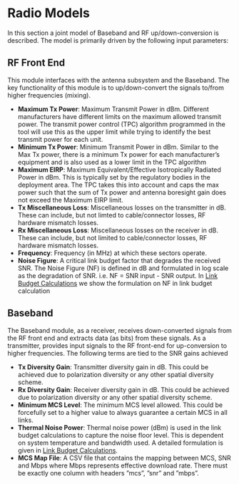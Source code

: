# Radio Models

In this section a joint model of Baseband and RF up/down-conversion is
described. The model is primarily driven by the following input parameters:

## RF Front End

This module interfaces with the antenna subsystem and the Baseband. The key
functionality of this module is to up/down-convert the signals to/from higher
frequencies (mixing).

- **Maximum Tx Power**: Maximum Transmit Power in dBm. Different manufacturers
  have different limits on the maximum allowed transmit power. The transmit
  power control (TPC) algorithm programmed in the tool will use this as the
  upper limit while trying to identify the best transmit power for each unit.
- **Minimum Tx Power**: Minimum Transmit Power in dBm. Similar to the Max Tx
  power, there is a minimum Tx power for each manufacturer’s equipment and is
  also used as a lower limit in the TPC algorithm
- **Maximum EIRP**: Maximum Equivalent/Effective Isotropically Radiated Power
  in dBm. This is typically set by the regulatory bodies in the deployment area.
  The TPC takes this into account and caps the max power such that the sum of
  Tx power and antenna boresight gain does not exceed the Maximum EIRP limit.
- **Tx Miscellaneous Loss**: Miscellaneous losses on the transmitter in dB.
  These can include, but not limted to cable/connector losses, RF hardware
  mismatch losses.
- **Rx Miscellaneous Loss**: Miscellaneous losses on the receiver in dB.
  These can include, but not limited to cable/connector losses, RF hardware
  mismatch losses.
- **Frequency**: Frequency (in MHz) at which these sectors operate.
- **Noise Figure**: A critical link budget factor that degrades the received
  SNR. The Noise Figure (NF) is defined in dB and formulated in log scale as
  the degradation of SNR. i.e. NF = SNR input - SNR output. In
  [Link Budget Calculations](Link_Budget_Calculations.md) we
  show the formulation on NF in link budget calculation

## Baseband


The Baseband module, as a receiver, receives down-converted signals from the RF
front end and extracts data (as bits) from these signals. As a transmitter,
provides input signals to the RF front-end for up-conversion to higher
frequencies. The following terms are tied to the SNR gains achieved

- **Tx Diversity Gain**: Transmitter diversity gain in dB. This could be
  achieved due to polarization diversity or any other spatial diversity scheme.
- **Rx Diversity Gain**: Receiver diversity gain in dB. This could be achieved
  due to polarization diversity or any other spatial diversity scheme.
- **Minimum MCS Level**: The minimum MCS level allowed. This could be forcefully
  set to a higher value to always guarantee a certain MCS in all links.
- **Thermal Noise Power**: Thermal noise power (dBm) is used in the link budget
  calculations to capture the noise floor level. This is dependent on system
  temperature and bandwidth used. A detailed formulation is given in
  [Link Budget Calculations](Link_Budget_Calculations.md).
- **MCS Map File**: A CSV file that contains the mapping between MCS, SNR and
  Mbps where Mbps represents effective download rate. There must be exactly
  one column with headers ”mcs”, ”snr” and ”mbps”.
